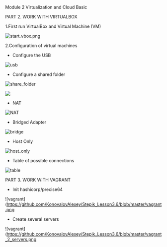 ﻿Module 2 Virtualization and Cloud Basic

PART 2. WORK WITH VIRTUALBOX

1.First run VirtualBox and Virtual Machine (VM)

![start_vbox.png](https://github.com/KonovalovAlexey/Stepik_Lesson3.6/blob/master/start_vbox.png)

2.Configuration of virtual machines

- Configure the USB

![usb](https://github.com/KonovalovAlexey/Stepik_Lesson3.6/blob/master/usb.png)

- Configure a shared folder

![share_folder](https://github.com/KonovalovAlexey/Stepik_Lesson3.6/blob/master/share_folder.png)

![](https://github.com/KonovalovAlexey/Stepik_Lesson3.6/blob/master/share_folder_result.png)

- NAT

![NAT](https://github.com/KonovalovAlexey/Stepik_Lesson3.6/blob/master/NAT.png)


- Bridged Adapter

![bridge](https://github.com/KonovalovAlexey/Stepik_Lesson3.6/blob/master/bridge.png)

- Host Only
                 
![host_only](https://github.com/KonovalovAlexey/Stepik_Lesson3.6/blob/master/host_only.png)

- Table of possible connections  

![table](https://github.com/KonovalovAlexey/Stepik_Lesson3.6/blob/master/table.png)


PART 3. WORK WITH VAGRANT

- Init hashicorp/precise64

![vagrant](https://github.com/KonovalovAlexey/Stepik_Lesson3.6/blob/master/vagrant.png

- Create several servers

![vagrant](https://github.com/KonovalovAlexey/Stepik_Lesson3.6/blob/master/vagrant_2_servers.png
